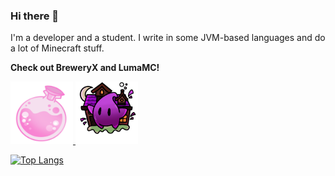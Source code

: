 ### Hi there 👋

I'm a developer and a student. I write in some JVM-based languages and do a lot of Minecraft stuff.

**Check out BreweryX and LumaMC!**

<a href="https://github.com/BreweryTeam/BreweryX">
  <img src="./images/BX_CROPPED.png" alt="BreweryX" width="100" height="100">
</a>
<a href="https://github.com/LumaLibre">
  <img src="./images/ce9d9cecf3c22127c529ed83ba377311f35000bf.png" alt="LumaMC" width="100" height="100">
</a>

[![Top Langs](https://github-readme-stats.vercel.app/api/top-langs/?username=Jsinco&bg_color=715d4c&hide_border=true&layout=compact)](https://github-readme-stats.vercel.app/api/top-langs/?username=Jsinco&bg_color=6272e2,695571,6272e2&hide_border=true&layout=compact)

<!--

**Jsinco/Jsinco** is a ✨ _special_ ✨ repository because its `README.old.md` (this file) appears on your GitHub profile.

Here are some ideas to get you started:

- 🔭 I’m currently working on ...
- 🌱 I’m currently learning ...
- 👯 I’m looking to collaborate on ...
- 🤔 I’m looking for help with ...
- 💬 Ask me about ...
- 📫 How to reach me: ...
- 😄 Pronouns: ...
- ⚡ Fun fact: ...
-->
